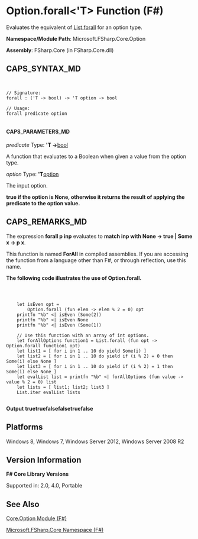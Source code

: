 # Option.forall<'T> Function (F#)

Evaluates the equivalent of [List.forall](http://msdn.microsoft.com/en-us/library/e11a5233-d612-40ac-833b-d5cf496900b7) for an option type.

**Namespace/Module Path**: Microsoft.FSharp.Core.Option

**Assembly**: FSharp.Core (in FSharp.Core.dll)


## CAPS_SYNTAX_MD



```


// Signature:
forall : ('T -> bool) -> 'T option -> bool

// Usage:
forall predicate option


```



#### CAPS_PARAMETERS_MD
*predicate*
Type: **'T -&gt;**[bool](http://msdn.microsoft.com/en-us/library/89c0cf9c-49ce-4207-a3be-555851a67dd5)


A function that evaluates to a Boolean when given a value from the option type.


*option*
Type: **'T**[option](http://msdn.microsoft.com/en-us/library/b08add48-34bf-4410-80a1-ef6a8daddc58)


The input option.



**true if the option is None, otherwise it returns the result of applying the predicate to the option value.**
## CAPS_REMARKS_MD
The expression **forall p inp** evaluates to **match inp with None -&gt; true | Some x -&gt; p x**.

This function is named **ForAll** in compiled assemblies. If you are accessing the function from a language other than F#, or through reflection, use this name.

**The following code illustrates the use of Option.forall.**


```



    let isEven opt =
        Option.forall (fun elem -> elem % 2 = 0) opt
    printfn "%b" <| isEven (Some(2))
    printfn "%b" <| isEven None
    printfn "%b" <| isEven (Some(1))

    // Use this function with an array of int options.
    let forAllOptions function1 = List.forall (fun opt -> Option.forall function1 opt)
    let list1 = [ for i in 1 .. 10 do yield Some(i) ]
    let list2 = [ for i in 1 .. 10 do yield if (i % 2) = 0 then Some(i) else None ]
    let list3 = [ for i in 1 .. 10 do yield if (i % 2) = 1 then Some(i) else None ]
    let evalList list = printfn "%b" <| forAllOptions (fun value -> value % 2 = 0) list
    let lists = [ list1; list2; list3 ]
    List.iter evalList lists


```



**Output**
**truetruefalsefalsetruefalse**
## Platforms
Windows 8, Windows 7, Windows Server 2012, Windows Server 2008 R2


## Version Information
**F# Core Library Versions**

Supported in: 2.0, 4.0, Portable




## See Also
[Core.Option Module &#40;F&#35;&#41;](Core.Option+Module+%28F%23%29.md)

[Microsoft.FSharp.Core Namespace &#40;F&#35;&#41;](Microsoft.FSharp.Core+Namespace+%28F%23%29.md)

